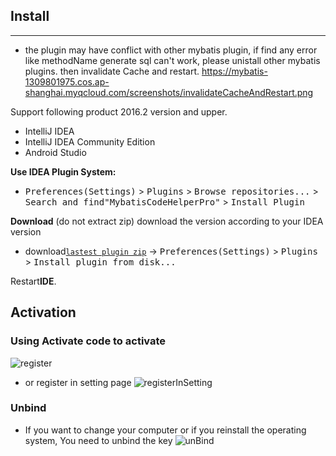 
## Install

----

* the plugin may have conflict with other mybatis plugin, if find any error like methodName generate sql can't work, please unistall other
mybatis plugins.  then invalidate Cache and restart. https://mybatis-1309801975.cos.ap-shanghai.myqcloud.com/screenshots/invalidateCacheAndRestart.png

Support following product 2016.2 version and upper.

- IntelliJ IDEA
- IntelliJ IDEA Community Edition
- Android Studio

**Use IDEA Plugin System:**
- <kbd>Preferences(Settings)</kbd> > <kbd>Plugins</kbd> > <kbd>Browse repositories...</kbd> > <kbd>Search and find"MybatisCodeHelperPro"</kbd> > <kbd>Install Plugin</kbd>

**Download** (do not extract zip) download the version according to your IDEA version
- download[`lastest plugin zip`](https://plugins.jetbrains.com/plugin/9837-mybatiscodehelperpro) -> <kbd>Preferences(Settings)</kbd> > <kbd>Plugins</kbd> > <kbd>Install plugin from disk...</kbd>


Restart**IDE**.


## Activation

### Using Activate code to activate
![register](https://mybatis-1309801975.cos.ap-shanghai.myqcloud.com/screenshots/register_new.gif)

- or register in setting page
![registerInSetting](https://mybatis-1309801975.cos.ap-shanghai.myqcloud.com/screenshots/registerInSettings.png)

### Unbind

- If you want to change your computer or if you reinstall the operating system, You need to unbind the key
![unBind](https://mybatis-1309801975.cos.ap-shanghai.myqcloud.com/screenshots/unBind.png)
